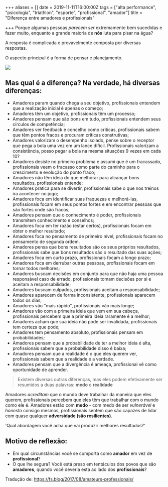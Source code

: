 +++
aliases = []
date = 2019-11-11T16:00:00Z
tags = ["alta performance", "psicologia", "triathlon", "esporte", "profissional", "amador"]
title = "Diferença entre amadores e profissionais"

+++
Porque algumas pessoas _parecem ser_ extremamente bem sucedidas e fazer muito, enquanto a grande maioria de **nós** luta para pisar na água?

A resposta é complicada e provavelmente composta por diversas respostas.

O aspecto principal é a forma de pensar e planejamento.

![](/blog/maxresdefault-2019-11-11.jpg)

## Mas qual é a diferença? Na verdade, há diversas diferenças:

* Amadores param quando chega a seu objetivo, profissionais entendem que a realização inicial é apenas o começo;
* Amadores têm um objetivo, profissionais têm um processo;
* Amadores pensam que são bons em tudo, profissionais entendem seus círculos de competência;
* Amadores ver feedback e concelho como criticas, profissionais sabem que têm pontos fracos e procuram críticas construtivas;
* Amadores valorizam o desempenho isolado, pense sobre o receptor que pega a bola uma vez em um lance difícil. Profissionais valorizam a consistência, posso pegar a bola na mesma situações 9 vezes em cada 10?
* Amadores desiste no primeiro problema e assumi que é um fracassado, profissionais veem o fracasso como parte do caminho para o crescimento e evolução do ponto fraco;
* Amadores não têm ideia do que melhorar para alcançar bons resultados, profissionais entende;
* Amadores pratica para se divertir, profissionais sabe o que nos treinos ira acontecer no jogo;
* Amadores foca em identificar suas fraquezas e melhorá-las, profissionais focam em seus pontos fortes e em encontrar pessoas que são fortes onde são fracos;
* Amadores pensam que o conhecimento é poder, profissionais transmitem conhecimento e conselhos;
* Amadores foca em ter razão (estar certos), profissionais focam em obter o melhor resultado;
* Amadores foca no pensamento de primeiro nível, profissionais focam no pensamento de segunda ordem.
* Amadores pensa que bons resultados são os seus próprios resultados, profissionais sabe que bons resultados são o resultado das suas ações;
* Amadores foca em curto prazo, profissionais focam a longo prazo;
* Amadores foca em derrubar outras pessoas, profissionais focam em tornar todos melhores;
* Amadores buscam decisões em conjunto para que não haja uma pessoa responsável caso de errado, profissionais tomam decisões por si e aceitam a responsabilidade;
* Amadores buscam culpados, profissionais aceitam a responsabilidade;
* Amadores aparecem de forma inconsistente, profissionais aparecem todos os dias;
* Amadores vão "mais rápido", profissionais vão mais longe;
* Amadores vão com a primeira ideia que vem em sua cabeça, profissionais percebem que a primeira ideia raramente é a melhor;
* Amadores acham que sua ideia não pode ser invalidada, profissionais tem certeza que pode;
* Amadores tem pensamento absoluto, profissionais pensam em probabilidades;
* Amadores pensam que a probabilidade de ter a melhor ideia é alta, profissionais sabem que a probabilidade disso é baixa;
* Amadores pensam que a realidade é o que eles querem ver, profissionais sabem que a realidade é a verdade.
* Amadores pensam que a divergência é ameaça, profissional vê como oportunidade de aprender.

> Existem diversas outras diferenças, mas eles podem efetivamente ser resumidos a duas palavras: **medo** e **realidade**

Amadores _acreditam_ que o mundo deve trabalhar da maneira que eles querem, profissionais percebem que eles têm que trabalhar com o mundo como ele é. Amadores estão com **medo** - com medo de ser _vulnerável_ e _honesto_ consigo mesmos, profissionais sentem que são capazes de lidar com quase qualquer **adversidade (são resilientes)**.

'Qual abordagem você acha que vai produzir melhores resultados?'

## Motivo de reflexão:

* Em qual circunstâncias você se comporta como **amador** em vez de **profissional**?
* O que lhe segura? Você está preso em tentáculos dos povos que são **amadores**, quando você deveria esta ao lado dos **profissionais**?

Tradução de: https://fs.blog/2017/08/amateurs-professionals/